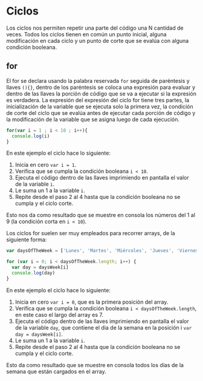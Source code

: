 # Ciclos

Los ciclos nos permiten repetir una parte del código una N cantidad de veces. Todos los ciclos tienen en común un punto inicial, alguna modificación en cada ciclo y un punto de corte que se evalúa con alguna condición booleana.

## for

El for se declara usando la palabra reservada `for` seguida de paréntesis y llaves `(){}`, dentro de los paréntesis se coloca una expresión para evaluar y dentro de las llaves la porción de código que se va a ejecutar si la expresión es verdadera. La expresión del expresión del ciclo for tiene tres partes, la inicialización de la variable que se ejecuta solo la primera vez, la condición de corte del ciclo que se evalúa antes de ejecutar cada porción de código y la modificación de la variable que se asigna luego de cada ejecución.

```js
for(var i = 1 ; i < 10 ; i++){
  console.log(i)
}
```

En este ejemplo el ciclo hace lo siguiente:

1. Inicia en cero `var i = 1`.
2. Verifica que se cumpla la condición booleana `i < 10`.
3. Ejecuta el código dentro de las llaves imprimiendo en pantalla el valor de la variable `i`.
4. Le suma un 1 a la variable `i`.
5. Repite desde el paso 2 al 4 hasta que la condición booleana no se cumpla y el ciclo corte.

Esto nos da como resultado que  se muestre en consola los números del 1 al 9 (la condición corta en `i < 10`).

Los ciclos for suelen ser muy empleados para recorrer arrays, de la siguiente forma:

```js
var daysOfTheWeek = ['Lunes', 'Martes', 'Miércoles', 'Jueves', 'Viernes', 'Sábado', 'Domingo']

for (var i = 0; i < daysOfTheWeek.length; i++) {
  var day = daysWeek[i]
  console.log(day)
}
```

En este ejemplo el ciclo hace lo siguiente:

1. Inicia en cero `var i = 0`, que es la primera posición del array.
2. Verifica que se cumpla la condición booleana `i < daysOfTheWeek.length`, en este caso el largo del array es 7.
3. Ejecuta el código dentro de las llaves imprimiendo en pantalla el valor de la variable `day`, que contiene el dia de la semana en la posición i `var day = daysWeek[i]`.
4. Le suma un 1 a la variable `i`.
5. Repite desde el paso 2 al 4 hasta que la condición booleana no se cumpla y el ciclo corte.

Esto da como resultado que se muestre en consola todos los días de la semana que están cargados en el array.

